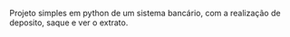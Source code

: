 Projeto simples em python de um sistema bancário, com a realização de deposito, saque e ver o extrato.
